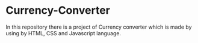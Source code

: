 # Currency-Converter
In this repository there is a project of Currency converter which is made by using by HTML, CSS and Javascript language.
